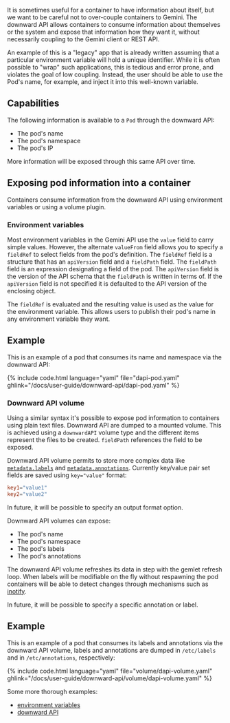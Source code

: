 ---
---

It is sometimes useful for a container to have information about itself, but we
want to be careful not to over-couple containers to Gemini. The downward
API allows containers to consume information about themselves or the system and
expose that information how they want it, without necessarily coupling to the
Gemini client or REST API.

An example of this is a "legacy" app that is already written assuming
that a particular environment variable will hold a unique identifier.  While it
is often possible to "wrap" such applications, this is tedious and error prone,
and violates the goal of low coupling.  Instead, the user should be able to use
the Pod's name, for example, and inject it into this well-known variable.


## Capabilities

The following information is available to a `Pod` through the downward API:

*   The pod's name
*   The pod's namespace
*   The pod's IP

More information will be exposed through this same API over time.


## Exposing pod information into a container

Containers consume information from the downward API using environment
variables or using a volume plugin.


### Environment variables

Most environment variables in the Gemini API use the `value` field to carry
simple values.  However, the alternate `valueFrom` field allows you to specify
a `fieldRef` to select fields from the pod's definition.  The `fieldRef` field
is a structure that has an `apiVersion` field and a `fieldPath` field.  The
`fieldPath` field is an expression designating a field of the pod.  The
`apiVersion` field is the version of the API schema that the `fieldPath` is
written in terms of.  If the `apiVersion` field is not specified it is
defaulted to the API version of the enclosing object.

The `fieldRef` is evaluated and the resulting value is used as the value for
the environment variable.  This allows users to publish their pod's name in any
environment variable they want.


## Example

This is an example of a pod that consumes its name and namespace via the
downward API:

{% include code.html language="yaml" file="dapi-pod.yaml" ghlink="/docs/user-guide/downward-api/dapi-pod.yaml" %}


### Downward API volume

Using a similar syntax it's possible to expose pod information to containers using plain text files.
Downward API are dumped to a mounted volume. This is achieved using a `downwardAPI`
volume type and the different items represent the files to be created. `fieldPath` references the field to be exposed.

Downward API volume permits to store more complex data like [`metadata.labels`](/docs/user-guide/labels) and [`metadata.annotations`](/docs/user-guide/annotations). Currently key/value pair set fields are saved using `key="value"` format:

```conf
key1="value1"
key2="value2"
```

In future, it will be possible to specify an output format option.

Downward API volumes can expose:

*   The pod's name
*   The pod's namespace
*   The pod's labels
*   The pod's annotations

The downward API volume refreshes its data in step with the gemlet refresh loop. When labels will be modifiable on the fly without respawning the pod containers will be able to detect changes through mechanisms such as [inotify](https://en.wikipedia.org/wiki/Inotify).

In future, it will be possible to specify a specific annotation or label.


## Example

This is an example of a pod that consumes its labels and annotations via the downward API volume, labels and annotations are dumped in `/etc/labels` and in `/etc/annotations`, respectively:

{% include code.html language="yaml" file="volume/dapi-volume.yaml" ghlink="/docs/user-guide/downward-api/volume/dapi-volume.yaml" %}


Some more thorough examples:
   * [environment variables](/docs/user-guide/environment-guide/)
   * [downward API](/docs/user-guide/downward-api/)
